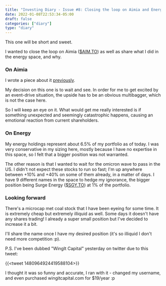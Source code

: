 ```yaml
---
title: "Investing Diary - Issue #8: Closing the loop on Aimia and Energy"
date: 2022-01-08T22:53:34-05:00
draft: false
categories: ["diary"]
type: "diary"
---
```


This one will be short and sweet.

I wanted to close the loop on Aimia ([$AIM.TO](https://finance.yahoo.com/quote/AIM.TO?p=AIM.TO&.tsrc=fin-srch)) as well as share what I did in the energy space, and why.

### On Aimia

I wrote a piece about it [previously](/diary/investing-diary-0006).

My decision on this one is to wait and see. In order for me to get excited by an event-drive situation, the upside has to be an obvious multibagger, which is not the case here.

So I will keep an eye on it. What would get me really interested is if something unexpected and seemingly catastrophic happens, causing an emotional reaction from current shareholders.

### On Energy

My energy holdings represent about 6.5% of my portfolio as of today. I was very conservative in my sizing here, mostly because I have no expertise in this space, so I felt that a bigger position was not warranted. 

The other reason is that I wanted to wait for the omicron wave to pass in the US. I didn't not expect these stocks to run so fast; I'm up anywhere between +10% and +40% on some of them already, in a matter of days. I have 9 different names in the space to hedge my ignorance, the bigger position being Surge Energy ([$SGY.TO](https://finance.yahoo.com/quote/SGY.TO?p=SGY.TO&.tsrc=fin-srch)) at 1% of the portfolio.

### Looking forward

There's a microcap met coal stock that I have been eyeing for some time. It is extremely cheap but extremely illiquid as well. Some days it doesn't have any shares trading! I already a super small position but I've decided to increase it a bit. 

I'll share the name once I have my desired position (it's so illiquid I don't need more competition :p).

P.S. I've been dubbed "WingIt Capital" yesterday on twitter due to this tweet:

{{<tweet 1480964924419588104>}}

I thought it was so funny and accurate, I ran with it - changed my username, and even purchased wingitcapital.com for $19/year :p

